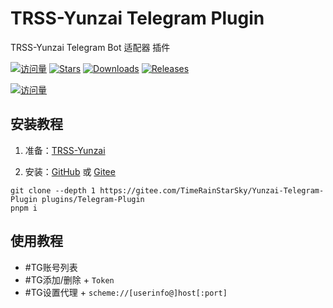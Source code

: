# TRSS-Yunzai Telegram Plugin

TRSS-Yunzai Telegram Bot 适配器 插件

[![访问量](https://visitor-badge.glitch.me/badge?page_id=TimeRainStarSky.Yunzai-Telegram-Plugin&right_color=red&left_text=访%20问%20量)](https://github.com/TimeRainStarSky/Yunzai-Telegram-Plugin)
[![Stars](https://img.shields.io/github/stars/TimeRainStarSky/Yunzai-Telegram-Plugin?color=yellow&label=收藏)](../../stargazers)
[![Downloads](https://img.shields.io/github/downloads/TimeRainStarSky/Yunzai-Telegram-Plugin/total?color=blue&label=下载)](Install.sh)
[![Releases](https://img.shields.io/github/v/release/TimeRainStarSky/Yunzai-Telegram-Plugin?color=green&label=发行版)](../../releases/latest)

[![访问量](https://profile-counter.glitch.me/TimeRainStarSky-Yunzai-Telegram-Plugin/count.svg)](https://github.com/TimeRainStarSky/Yunzai-Telegram-Plugin)

</div>

## 安装教程

1. 准备：[TRSS-Yunzai](../../../Yunzai)

2. 安装：[GitHub](https://github.com/TimeRainStarSky/Yunzai-Telegram-Plugin) 或 [Gitee](https://gitee.com/TimeRainStarSky/Yunzai-Telegram-Plugin)

```
git clone --depth 1 https://gitee.com/TimeRainStarSky/Yunzai-Telegram-Plugin plugins/Telegram-Plugin
pnpm i
```

## 使用教程

- #TG账号列表
- #TG添加/删除 + `Token`
- #TG设置代理 + `scheme://[userinfo@]host[:port]`